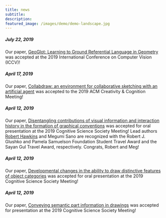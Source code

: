 ```yaml
---
title: news
subtitle: 
description: 
featured_image: /images/demo/demo-landscape.jpg
---
```


##### July 22, 2019 
Our paper, [GeoGlot: Learning to Ground Referential Language in Geometry](https://cogtoolslab.github.io/pdf/achlioptas_iccv_2019.pdf) was accepted at the 2019 International Conference on Computer Vision (ICCV)!

##### April 17, 2019
Our paper, [Collabdraw: an environment for collaborative sketching with an artificial agent](https://cogtoolslab.github.io/pdf/fan_collabdraw_2019.pdf) was accepted to the 2019 ACM Creativity & Cognition Meeting! 

##### April 12, 2019
Our paper, [Disentangling contributions of visual information and interaction history in the formation of graphical conventions](https://cogtoolslab.github.io/pdf/hawkinssano_cogsci_2019.pdf) was accepted for oral presentation at the 2019 Cognitive Science Society Meeting! Lead authors [Robert Hawkins](https://rxdhawkins.com/) and Megumi Sano are recognized with the Robert J. Glushko and Pamela Samuelson Foundation Student Travel Award and the Sayan Gul Travel Award, respectively. Congrats, Robert and Meg! 

##### April 12, 2019
Our paper, [Developmental changes in the ability to draw distinctive features of object categories](https://cogtoolslab.github.io/pdf/long_cogsci_2019.pdf) was accepted for oral presentation at the 2019 Cognitive Science Society Meeting! 

##### April 12, 2019
Our paper, [Conveying semantic part information in drawings](https://cogtoolslab.github.io/pdf/mukherjee_cogsci_2019.pdf) was accepted for presentation at the 2019 Cognitive Science Society Meeting! 
